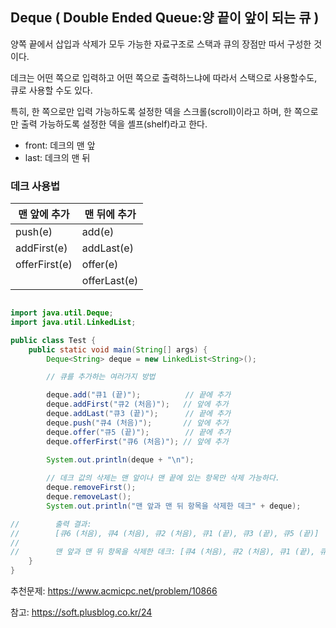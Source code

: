 ## Deque (  Double Ended Queue:양 끝이 앞이 되는 큐  )
양쪽 끝에서 삽입과 삭제가 모두 가능한 자료구조로 스택과 큐의 장점만 따서 구성한 것이다.

데크는 어떤 쪽으로 입력하고 어떤 쪽으로 출력하느냐에 따라서 스택으로 사용할수도, 큐로 사용할 수도 있다.

특히, 한 쪽으로만 입력 가능하도록 설정한 덱을 스크롤(scroll)이라고 하며, 한 쪽으로만 출력 가능하도록 설정한 덱을 셸프(shelf)라고 한다.
- front: 데크의 맨 앞 
- last: 데크의 맨 뒤

### 데크 사용법


| 맨 앞에 추가 | 맨 뒤에 추가 |
| --- | --- |
| push(e) | add(e) |
| addFirst(e) | addLast(e) |
| offerFirst(e) | offer(e) |
|  | offerLast(e) |

```java

import java.util.Deque;
import java.util.LinkedList;

public class Test {
    public static void main(String[] args) {
        Deque<String> deque = new LinkedList<String>();

        // 큐를 추가하는 여러가지 방법

        deque.add("큐1 (끝)");          // 끝에 추가
        deque.addFirst("큐2 (처음)");   // 앞에 추가
        deque.addLast("큐3 (끝)");      // 끝에 추가
        deque.push("큐4 (처음)");       // 앞에 추가
        deque.offer("큐5 (끝)");        // 끝에 추가
        deque.offerFirst("큐6 (처음)"); // 앞에 추가

        System.out.println(deque + "\n");
        
        // 데크 값의 삭제는 맨 앞이나 맨 끝에 있는 항목만 삭제 가능하다.
        deque.removeFirst();
        deque.removeLast();
        System.out.println("맨 앞과 맨 뒤 항목을 삭제한 데크" + deque);

//        출력 결과: 
//        [큐6 (처음), 큐4 (처음), 큐2 (처음), 큐1 (끝), 큐3 (끝), 큐5 (끝)]
//
//        맨 앞과 맨 뒤 항목을 삭제한 데크: [큐4 (처음), 큐2 (처음), 큐1 (끝), 큐3 (끝)]
    }
}


```

추천문제: https://www.acmicpc.net/problem/10866

참고: https://soft.plusblog.co.kr/24
